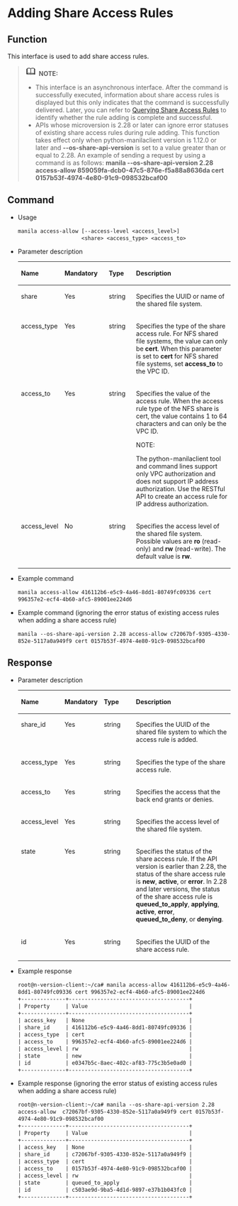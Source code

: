 # Adding Share Access Rules<a name="EN-US_TOPIC_0090543959"></a>

## Function<a name="section37770681153559"></a>

This interface is used to add share access rules.

>![](public_sys-resources/icon-note.gif) **NOTE:**   
>-   This interface is an asynchronous interface. After the command is successfully executed, information about share access rules is displayed but this only indicates that the command is successfully delivered. Later, you can refer to  [Querying Share Access Rules](querying-share-access-rules.md)  to identify whether the rule adding is complete and successful.  
>-   APIs whose microversion is 2.28 or later can ignore error statuses of existing share access rules during rule adding. This function takes effect only when python-manilaclient version is 1.12.0 or later and  **--os-share-api-version**  is set to a value greater than or equal to 2.28. An example of sending a request by using a command is as follows:  **manila --os-share-api-version 2.28 access-allow 859059fa-dcb0-47c5-876e-f5a88a8636da cert 0157b53f-4974-4e80-91c9-098532bcaf00**  

## Command<a name="section20192768153559"></a>

-   Usage

    ```
    manila access-allow [--access-level <access_level>]
                        <share> <access_type> <access_to>
    ```

-   Parameter description

    <a name="table20894149153559"></a>
    <table><thead align="left"><tr id="row32257843153559"><th class="cellrowborder" valign="top" width="16.16161616161616%" id="mcps1.1.5.1.1"><p id="p62748452153559"><a name="p62748452153559"></a><a name="p62748452153559"></a>Name</p>
    </th>
    <th class="cellrowborder" valign="top" width="21.21212121212121%" id="mcps1.1.5.1.2"><p id="p49459846153559"><a name="p49459846153559"></a><a name="p49459846153559"></a>Mandatory</p>
    </th>
    <th class="cellrowborder" valign="top" width="13.13131313131313%" id="mcps1.1.5.1.3"><p id="p46824576153559"><a name="p46824576153559"></a><a name="p46824576153559"></a>Type</p>
    </th>
    <th class="cellrowborder" valign="top" width="49.494949494949495%" id="mcps1.1.5.1.4"><p id="p34694331153559"><a name="p34694331153559"></a><a name="p34694331153559"></a>Description</p>
    </th>
    </tr>
    </thead>
    <tbody><tr id="row58777439153559"><td class="cellrowborder" valign="top" width="16.16161616161616%" headers="mcps1.1.5.1.1 "><p id="p63352082153559"><a name="p63352082153559"></a><a name="p63352082153559"></a>share</p>
    </td>
    <td class="cellrowborder" valign="top" width="21.21212121212121%" headers="mcps1.1.5.1.2 "><p id="p31245055153559"><a name="p31245055153559"></a><a name="p31245055153559"></a>Yes</p>
    </td>
    <td class="cellrowborder" valign="top" width="13.13131313131313%" headers="mcps1.1.5.1.3 "><p id="p47821516153559"><a name="p47821516153559"></a><a name="p47821516153559"></a>string</p>
    </td>
    <td class="cellrowborder" valign="top" width="49.494949494949495%" headers="mcps1.1.5.1.4 "><p id="p48337569153559"><a name="p48337569153559"></a><a name="p48337569153559"></a>Specifies the UUID or name of the shared file system.</p>
    </td>
    </tr>
    <tr id="row32384943153559"><td class="cellrowborder" valign="top" width="16.16161616161616%" headers="mcps1.1.5.1.1 "><p id="p5934692153559"><a name="p5934692153559"></a><a name="p5934692153559"></a>access_type</p>
    </td>
    <td class="cellrowborder" valign="top" width="21.21212121212121%" headers="mcps1.1.5.1.2 "><p id="p10948021153559"><a name="p10948021153559"></a><a name="p10948021153559"></a>Yes</p>
    </td>
    <td class="cellrowborder" valign="top" width="13.13131313131313%" headers="mcps1.1.5.1.3 "><p id="p14374540153559"><a name="p14374540153559"></a><a name="p14374540153559"></a>string</p>
    </td>
    <td class="cellrowborder" valign="top" width="49.494949494949495%" headers="mcps1.1.5.1.4 "><p id="p20062088114427"><a name="p20062088114427"></a><a name="p20062088114427"></a>Specifies the type of the share access rule. For NFS shared file systems, the value can only be <strong id="b11745369194713"><a name="b11745369194713"></a><a name="b11745369194713"></a>cert</strong>. When this parameter is set to <strong id="b180824665194725"><a name="b180824665194725"></a><a name="b180824665194725"></a>cert</strong> for NFS shared file systems, set <strong id="b207147105894725"><a name="b207147105894725"></a><a name="b207147105894725"></a>access_to</strong> to the VPC ID.</p>
    </td>
    </tr>
    <tr id="row10056900153559"><td class="cellrowborder" valign="top" width="16.16161616161616%" headers="mcps1.1.5.1.1 "><p id="p9302548153559"><a name="p9302548153559"></a><a name="p9302548153559"></a>access_to</p>
    </td>
    <td class="cellrowborder" valign="top" width="21.21212121212121%" headers="mcps1.1.5.1.2 "><p id="p15308933153559"><a name="p15308933153559"></a><a name="p15308933153559"></a>Yes</p>
    </td>
    <td class="cellrowborder" valign="top" width="13.13131313131313%" headers="mcps1.1.5.1.3 "><p id="p32064062153559"><a name="p32064062153559"></a><a name="p32064062153559"></a>string</p>
    </td>
    <td class="cellrowborder" valign="top" width="49.494949494949495%" headers="mcps1.1.5.1.4 "><p id="p815612772610"><a name="p815612772610"></a><a name="p815612772610"></a>Specifies the value of the access rule. When the access rule type of the NFS share is cert, the value contains 1 to 64 characters and can only be the VPC ID.</p>
    <div class="note" id="note1379810719612"><a name="note1379810719612"></a><a name="note1379810719612"></a><span class="notetitle"> NOTE: </span><div class="notebody"><p id="p379911712616"><a name="p379911712616"></a><a name="p379911712616"></a>The python-manilaclient tool and command lines support only VPC authorization and does not support IP address authorization. Use the RESTful API to create an access rule for IP address authorization.</p>
    </div></div>
    </td>
    </tr>
    <tr id="row20817199153559"><td class="cellrowborder" valign="top" width="16.16161616161616%" headers="mcps1.1.5.1.1 "><p id="p8471557153559"><a name="p8471557153559"></a><a name="p8471557153559"></a>access_level</p>
    </td>
    <td class="cellrowborder" valign="top" width="21.21212121212121%" headers="mcps1.1.5.1.2 "><p id="p15107487153559"><a name="p15107487153559"></a><a name="p15107487153559"></a>No</p>
    </td>
    <td class="cellrowborder" valign="top" width="13.13131313131313%" headers="mcps1.1.5.1.3 "><p id="p15746917153559"><a name="p15746917153559"></a><a name="p15746917153559"></a>string</p>
    </td>
    <td class="cellrowborder" valign="top" width="49.494949494949495%" headers="mcps1.1.5.1.4 "><p id="p431937153559"><a name="p431937153559"></a><a name="p431937153559"></a>Specifies the access level of the shared file system. Possible values are <strong id="b327976527114855"><a name="b327976527114855"></a><a name="b327976527114855"></a>ro</strong> (read-only) and <strong id="b360052986114855"><a name="b360052986114855"></a><a name="b360052986114855"></a>rw</strong> (read-write). The default value is <strong id="b842352706174646"><a name="b842352706174646"></a><a name="b842352706174646"></a>rw</strong>.</p>
    </td>
    </tr>
    </tbody>
    </table>

-   Example command

    ```
    manila access-allow 416112b6-e5c9-4a46-8dd1-80749fc09336 cert 996357e2-ecf4-4b60-afc5-89001ee224d6
    ```


-   Example command \(ignoring the error status of existing access rules when adding a share access rule\)

    ```
    manila --os-share-api-version 2.28 access-allow c72067bf-9305-4330-852e-5117a0a949f9 cert 0157b53f-4974-4e80-91c9-098532bcaf00
    ```


## Response<a name="section41904372153559"></a>

-   Parameter description

    <a name="table56680631153559"></a>
    <table><thead align="left"><tr id="row11011802153559"><th class="cellrowborder" valign="top" width="17.49%" id="mcps1.1.5.1.1"><p id="p19540809153559"><a name="p19540809153559"></a><a name="p19540809153559"></a>Name</p>
    </th>
    <th class="cellrowborder" valign="top" width="15.120000000000001%" id="mcps1.1.5.1.2"><p id="p39301729153559"><a name="p39301729153559"></a><a name="p39301729153559"></a>Mandatory</p>
    </th>
    <th class="cellrowborder" valign="top" width="16.38%" id="mcps1.1.5.1.3"><p id="p29323465153559"><a name="p29323465153559"></a><a name="p29323465153559"></a>Type</p>
    </th>
    <th class="cellrowborder" valign="top" width="51.01%" id="mcps1.1.5.1.4"><p id="p26390441153559"><a name="p26390441153559"></a><a name="p26390441153559"></a>Description</p>
    </th>
    </tr>
    </thead>
    <tbody><tr id="row37074714153559"><td class="cellrowborder" valign="top" width="17.49%" headers="mcps1.1.5.1.1 "><p id="p5792261012352"><a name="p5792261012352"></a><a name="p5792261012352"></a>share_id</p>
    </td>
    <td class="cellrowborder" valign="top" width="15.120000000000001%" headers="mcps1.1.5.1.2 "><p id="p44678403153559"><a name="p44678403153559"></a><a name="p44678403153559"></a>Yes</p>
    </td>
    <td class="cellrowborder" valign="top" width="16.38%" headers="mcps1.1.5.1.3 "><p id="p62180913153559"><a name="p62180913153559"></a><a name="p62180913153559"></a>string</p>
    </td>
    <td class="cellrowborder" valign="top" width="51.01%" headers="mcps1.1.5.1.4 "><p id="p284448812632"><a name="p284448812632"></a><a name="p284448812632"></a>Specifies the UUID of the shared file system to which the access rule is added.</p>
    </td>
    </tr>
    <tr id="row31402503153559"><td class="cellrowborder" valign="top" width="17.49%" headers="mcps1.1.5.1.1 "><p id="p60574833153559"><a name="p60574833153559"></a><a name="p60574833153559"></a>access_type</p>
    </td>
    <td class="cellrowborder" valign="top" width="15.120000000000001%" headers="mcps1.1.5.1.2 "><p id="p7614431153559"><a name="p7614431153559"></a><a name="p7614431153559"></a>Yes</p>
    </td>
    <td class="cellrowborder" valign="top" width="16.38%" headers="mcps1.1.5.1.3 "><p id="p12789178153559"><a name="p12789178153559"></a><a name="p12789178153559"></a>string</p>
    </td>
    <td class="cellrowborder" valign="top" width="51.01%" headers="mcps1.1.5.1.4 "><p id="p373992411271"><a name="p373992411271"></a><a name="p373992411271"></a>Specifies the type of the share access rule.</p>
    </td>
    </tr>
    <tr id="row62287668153559"><td class="cellrowborder" valign="top" width="17.49%" headers="mcps1.1.5.1.1 "><p id="p12136317153559"><a name="p12136317153559"></a><a name="p12136317153559"></a>access_to</p>
    </td>
    <td class="cellrowborder" valign="top" width="15.120000000000001%" headers="mcps1.1.5.1.2 "><p id="p43517582153559"><a name="p43517582153559"></a><a name="p43517582153559"></a>Yes</p>
    </td>
    <td class="cellrowborder" valign="top" width="16.38%" headers="mcps1.1.5.1.3 "><p id="p35263248153559"><a name="p35263248153559"></a><a name="p35263248153559"></a>string</p>
    </td>
    <td class="cellrowborder" valign="top" width="51.01%" headers="mcps1.1.5.1.4 "><p id="p1090922712714"><a name="p1090922712714"></a><a name="p1090922712714"></a>Specifies the access that the back end grants or denies.</p>
    </td>
    </tr>
    <tr id="row4213120153559"><td class="cellrowborder" valign="top" width="17.49%" headers="mcps1.1.5.1.1 "><p id="p5718450153559"><a name="p5718450153559"></a><a name="p5718450153559"></a>access_level</p>
    </td>
    <td class="cellrowborder" valign="top" width="15.120000000000001%" headers="mcps1.1.5.1.2 "><p id="p60541329153559"><a name="p60541329153559"></a><a name="p60541329153559"></a>Yes</p>
    </td>
    <td class="cellrowborder" valign="top" width="16.38%" headers="mcps1.1.5.1.3 "><p id="p4900612153559"><a name="p4900612153559"></a><a name="p4900612153559"></a>string</p>
    </td>
    <td class="cellrowborder" valign="top" width="51.01%" headers="mcps1.1.5.1.4 "><p id="p5769481612728"><a name="p5769481612728"></a><a name="p5769481612728"></a>Specifies the access level of the shared file system.</p>
    </td>
    </tr>
    <tr id="row15776790153559"><td class="cellrowborder" valign="top" width="17.49%" headers="mcps1.1.5.1.1 "><p id="p2851595153559"><a name="p2851595153559"></a><a name="p2851595153559"></a>state</p>
    </td>
    <td class="cellrowborder" valign="top" width="15.120000000000001%" headers="mcps1.1.5.1.2 "><p id="p29652657153559"><a name="p29652657153559"></a><a name="p29652657153559"></a>Yes</p>
    </td>
    <td class="cellrowborder" valign="top" width="16.38%" headers="mcps1.1.5.1.3 "><p id="p53055023153559"><a name="p53055023153559"></a><a name="p53055023153559"></a>string</p>
    </td>
    <td class="cellrowborder" valign="top" width="51.01%" headers="mcps1.1.5.1.4 "><p id="p121105177474"><a name="p121105177474"></a><a name="p121105177474"></a>Specifies the status of the share access rule. If the API version is earlier than 2.28, the status of the share access rule is <strong id="b842352706205652"><a name="b842352706205652"></a><a name="b842352706205652"></a>new</strong>, <strong id="b84235270620570"><a name="b84235270620570"></a><a name="b84235270620570"></a>active</strong>, or <strong id="b84235270620573"><a name="b84235270620573"></a><a name="b84235270620573"></a>error</strong>. In 2.28 and later versions, the status of the share access rule is <strong id="b842352706205734"><a name="b842352706205734"></a><a name="b842352706205734"></a>queued_to_apply</strong>, <strong id="b842352706205741"><a name="b842352706205741"></a><a name="b842352706205741"></a>applying</strong>, <strong id="b842352706205747"><a name="b842352706205747"></a><a name="b842352706205747"></a>active</strong>, <strong id="b842352706205753"><a name="b842352706205753"></a><a name="b842352706205753"></a>error</strong>, <strong id="b84235270620581"><a name="b84235270620581"></a><a name="b84235270620581"></a>queued_to_deny</strong>, or <strong id="b84235270620586"><a name="b84235270620586"></a><a name="b84235270620586"></a>denying</strong>.</p>
    </td>
    </tr>
    <tr id="row22406822153559"><td class="cellrowborder" valign="top" width="17.49%" headers="mcps1.1.5.1.1 "><p id="p3013256153559"><a name="p3013256153559"></a><a name="p3013256153559"></a>id</p>
    </td>
    <td class="cellrowborder" valign="top" width="15.120000000000001%" headers="mcps1.1.5.1.2 "><p id="p42747199153559"><a name="p42747199153559"></a><a name="p42747199153559"></a>Yes</p>
    </td>
    <td class="cellrowborder" valign="top" width="16.38%" headers="mcps1.1.5.1.3 "><p id="p39971123153559"><a name="p39971123153559"></a><a name="p39971123153559"></a>string</p>
    </td>
    <td class="cellrowborder" valign="top" width="51.01%" headers="mcps1.1.5.1.4 "><p id="p552481841284"><a name="p552481841284"></a><a name="p552481841284"></a>Specifies the UUID of the share access rule.</p>
    </td>
    </tr>
    </tbody>
    </table>


-   Example response

    ```
    root@n-version-client:~/ca# manila access-allow 416112b6-e5c9-4a46-8dd1-80749fc09336 cert 996357e2-ecf4-4b60-afc5-89001ee224d6
    +--------------+--------------------------------------+
    | Property     | Value                                |
    +--------------+--------------------------------------+
    | access_key   | None                                 |
    | share_id     | 416112b6-e5c9-4a46-8dd1-80749fc09336 |
    | access_type  | cert                                 |
    | access_to    | 996357e2-ecf4-4b60-afc5-89001ee224d6 |
    | access_level | rw                                   |
    | state        | new                                  |
    | id           | e0347b5c-8aec-402c-af83-775c3b5e0ad0 |
    +--------------+--------------------------------------+
    ```

-   Example response \(ignoring the error status of existing access rules when adding a share access rule\)

    ```
    root@n-version-client:~/ca# manila --os-share-api-version 2.28 access-allow  c72067bf-9305-4330-852e-5117a0a949f9 cert 0157b53f-4974-4e80-91c9-098532bcaf00
    +--------------+--------------------------------------+
    | Property     | Value                                |
    +--------------+--------------------------------------+
    | access_key   | None                                 |
    | share_id     | c72067bf-9305-4330-852e-5117a0a949f9 |
    | access_type  | cert                                 |
    | access_to    | 0157b53f-4974-4e80-91c9-098532bcaf00 |
    | access_level | rw                                   |
    | state        | queued_to_apply                      |
    | id           | c503ae9d-9ba5-4d1d-9897-e37b1b043fc0 |
    +--------------+--------------------------------------+
    ```


